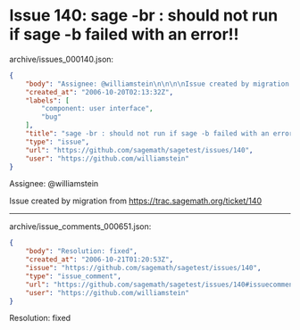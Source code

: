 # Issue 140: sage -br : should not run if sage -b failed with an error!!

archive/issues_000140.json:
```json
{
    "body": "Assignee: @williamstein\n\n\n\nIssue created by migration from https://trac.sagemath.org/ticket/140\n\n",
    "created_at": "2006-10-20T02:13:32Z",
    "labels": [
        "component: user interface",
        "bug"
    ],
    "title": "sage -br : should not run if sage -b failed with an error!!",
    "type": "issue",
    "url": "https://github.com/sagemath/sagetest/issues/140",
    "user": "https://github.com/williamstein"
}
```
Assignee: @williamstein



Issue created by migration from https://trac.sagemath.org/ticket/140





---

archive/issue_comments_000651.json:
```json
{
    "body": "Resolution: fixed",
    "created_at": "2006-10-21T01:20:53Z",
    "issue": "https://github.com/sagemath/sagetest/issues/140",
    "type": "issue_comment",
    "url": "https://github.com/sagemath/sagetest/issues/140#issuecomment-651",
    "user": "https://github.com/williamstein"
}
```

Resolution: fixed
